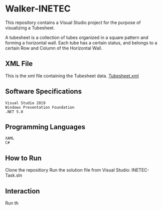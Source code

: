 # Walker-INETEC
This repository contains a Visual Studio project for the purpose of visualizing a Tubesheet.

A tubesheet is a collection of tubes organized in a square pattern and forming a horizontal wall. Each tube has a certain status, and belongs to a certain Row and Column of the Horizontal Wall.


## XML File
This is the xml file containing the Tubesheet data.
[Tubesheet.xml](https://github.com/SMRazaRizvi96/Walker-INETEC/blob/main/bin/Debug/net5.0-windows/Tubesheet.txt)

## Software Specifications
    Visual Studio 2019
    Windows Presentation Foundation
    .NET 5.0
  
## Programming Languages
    XAML
    C#

## How to Run
Clone the repositiory
Run the solution file from Visual Studio: INETEC-Task.sln

## Interaction
Run th
